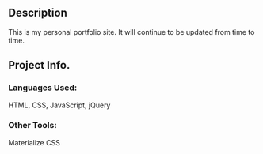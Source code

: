 ## Description

This is my personal portfolio site. It will continue to be updated from time to time.

## Project Info.

### Languages Used:
HTML, CSS, JavaScript, jQuery

### Other Tools:
Materialize CSS

 